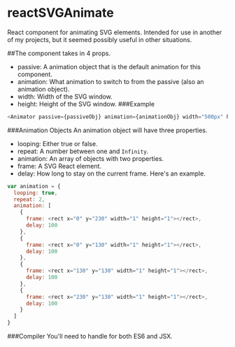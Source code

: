 # reactSVGAnimate
React component for animating SVG elements.
Intended for use in another of my projects, but it seemed possibly useful in other situations.

##The component takes in 4 props.
- passive: A animation object that is the default animation for this component.
- animation: What animation to switch to from the passive (also an animation object).
- width: Width of the SVG window.
- height: Height of the SVG window.
###Example
```javascript
<Animator passive={passiveObj} animation={animationObj} width="500px" height="500px" />
```

###Animation Objects
An animation object will have three properties.
- looping: Either true or false.
- repeat: A number between one and `Infinity`.
- animation: An array of objects with two properties.
 - frame: A SVG React element.
 - delay: How long to stay on the current frame.
Here's an example.
```javascript
var animation = {
  looping: true,
  repeat: 2,
  animation: [
    {
      frame: <rect x="0" y="230" width="1" height="1"></rect>,
      delay: 100
    },
    {
      frame: <rect x="0" y="130" width="1" height="1"></rect>,
      delay: 100
    },
    {
      frame: <rect x="130" y="130" width="1" height="1"></rect>,
      delay: 100
    },
    {
      frame: <rect x="230" y="130" width="1" height="1"></rect>,
      delay: 100
    }
  ]
}
```

###Compiler
You'll need to handle for both ES6 and JSX.
